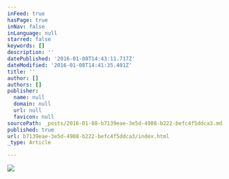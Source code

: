 ```yaml
---
inFeed: true
hasPage: true
inNav: false
inLanguage: null
starred: false
keywords: []
description: ''
datePublished: '2016-01-08T14:43:11.717Z'
dateModified: '2016-01-08T14:41:35.401Z'
title: ''
author: []
authors: []
publisher:
  name: null
  domain: null
  url: null
  favicon: null
sourcePath: _posts/2016-01-08-b7139eae-3e5d-4908-b222-befc4f5ddca3.md
published: true
url: b7139eae-3e5d-4908-b222-befc4f5ddca3/index.html
_type: Article

---
```

![](https://the-grid-user-content.s3-us-west-2.amazonaws.com/87898310-9968-44d2-92f0-8852570a0c88.jpg)